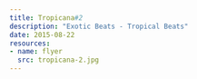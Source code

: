```yaml
---
title: Tropicana#2
description: "Exotic Beats - Tropical Beats"
date: 2015-08-22
resources:
- name: flyer
  src: tropicana-2.jpg
---
```

